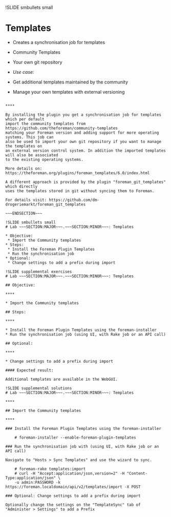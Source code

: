 !SLIDE smbullets small
# Templates

* Creates a synchronisation job for templates
 * Community Templates
 * Your own git repository

* _Use case:_
 * Get additional templates maintained by the community
 * Manage your own templates with external versioning

~~~SECTION:handouts~~~

****

By installing the plugin you get a synchronisation job for templates which per default
import the community templates from https://github.com/theforeman/community-templates
matching your Foreman version and adding support for more operating systems. This job can
also be used to import your own git repository if you want to manage the templates on
an external version control system. In addition the imported templates will also be associated
to the existing operating systems.

More details on: https://theforeman.org/plugins/foreman_templates/6.0/index.html

A different approach is provided by the plugin "foreman_git_templates" which directly
uses the templates stored in git without syncing them to Foreman.

For details visit: https://github.com/dm-drogeriemarkt/foreman_git_templates

~~~ENDSECTION~~~

!SLIDE smbullets small
# Lab ~~~SECTION:MAJOR~~~.~~~SECTION:MINOR~~~: Templates

* Objective:
 * Import the Community templates
* Steps:
 * Install the Foreman Plugin Templates
 * Run the synchronisation job
* Optional:
 * Change settings to add a prefix during import

!SLIDE supplemental exercises
# Lab ~~~SECTION:MAJOR~~~.~~~SECTION:MINOR~~~: Templates

## Objective:

****

* Import the Community templates

## Steps:

****

* Install the Foreman Plugin Templates using the foreman-installer
* Run the synchronisation job (using UI, with Rake job or an API call)

## Optional:

****

* Change settings to add a prefix during import

#### Expected result:

Additional templates are available in the WebGUI.

!SLIDE supplemental solutions
# Lab ~~~SECTION:MAJOR~~~.~~~SECTION:MINOR~~~: Templates

****

## Import the Community templates

****

### Install the Foreman Plugin Templates using the foreman-installer

    # foreman-installer --enable-foreman-plugin-templates

### Run the synchronisation job with (using UI, with Rake job or an API call)

Navigate to "Hosts > Sync Templates" and use the wizard to sync.

    # foreman-rake templates:import
    # curl -H "Accept:application/json,version=2" -H "Content-Type:application/json" \
    -u admin:PASSWORD -k https://foreman.localdomain/api/v2/templates/import -X POST

### Optional: Change settings to add a prefix during import

Optionally change the settings on the "TemplateSync" tab of "Administer > Settings" to add a Prefix
